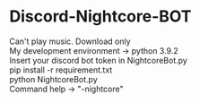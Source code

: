 # Discord-Nightcore-BOT
Can't play music. Download only
<br>
My development environment -> python 3.9.2
<br>
Insert your discord bot token in NightcoreBot.py
<br>
pip install -r requirement.txt
<br>
python NightcoreBot.py
<br>
Command help -> "-nightcore"
